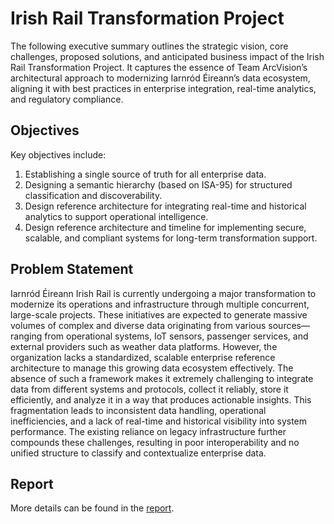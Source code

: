 # Irish Rail Transformation Project

The following executive summary outlines the strategic vision, core challenges, proposed 
solutions, and anticipated business impact of the Irish Rail Transformation Project. It captures 
the essence of Team ArcVision’s architectural approach to modernizing Iarnród Éireann’s data 
ecosystem, aligning it with best practices in enterprise integration, real-time analytics, and 
regulatory compliance. 

## Objectives

Key objectives include: 
1.  Establishing a single source of truth for all enterprise data.
2.  Designing a semantic hierarchy (based on ISA-95) for structured classification and discoverability.
3.  Design reference architecture for integrating real-time and historical analytics to support operational intelligence.
4.  Design reference architecture and timeline for implementing secure, scalable, and compliant systems for long-term transformation support. 
 
## Problem Statement

Iarnród Éireann Irish Rail is currently undergoing a major transformation to modernize its 
operations and infrastructure through multiple concurrent, large-scale projects. These 
initiatives are expected to generate massive volumes of complex and diverse data originating 
from various sources—ranging from operational systems, IoT sensors, passenger services, and 
external providers such as weather data platforms. However, the organization lacks a 
standardized, scalable enterprise reference architecture to manage this growing data 
ecosystem effectively. 
The absence of such a framework makes it extremely challenging to integrate data from 
different systems and protocols, collect it reliably, store it efficiently, and analyze it in a way 
that produces actionable insights. This fragmentation leads to inconsistent data handling, 
operational inefficiencies, and a lack of real-time and historical visibility into system 
performance. The existing reliance on legacy infrastructure further compounds these 
challenges, resulting in poor interoperability and no unified structure to classify and 
contextualize enterprise data. 

## Report 

More details can be found in the [report](https://github.com/PranavDarshan/EA-ArcVision/blob/master/ProjectReport_Irish%20Rail%20Transformation_Team%20Arcvision.pdf).
